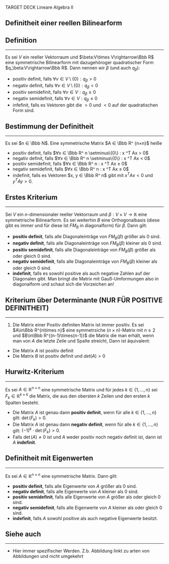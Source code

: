 
TARGET DECK
Lineare Algebra II

Definitheit einer reellen Bilinearform
--
## Definition
***
Es sei $V$ ein reeller Vektorraum und $\beta:V\times V\rightarrow\Bbb R$ eine symmetrische Bilinearform mit dazugehöroger quadratischer Form $q_\beta:V\rightarrow\Bbb R$. Dann nennen wir $\beta$ (und auch $q_\beta$):
- positiv definit, falls $\forall v\in V\setminus\{0\}:q_\beta>0$
- negativ definit, falls $\forall v\in V\setminus\{0\}:q_\beta<0$
- positiv semidefinit, falls $\forall v\in V:q_\beta\ge0$
- negativ semidefinit, falls $\forall v\in V:q_\beta\le0$
- infefinit, falls es Vektoren gibt die $>0$ und $<0$ auf der quadratischen Form sind.
## Bestimmung der Definitheit
***
Es sei $n ∈ \Bbb N$. Eine symmetrische Matrix $A ∈ \Bbb R^ {n×n}$ heiße 
- positiv definit, falls $∀x ∈ \Bbb R^ n \setminus\{0\} : x ^T Ax > 0$ 
- negativ  definit, falls $∀x ∈ \Bbb R^ n \setminus\{0\} : x ^T Ax < 0$ 
- positiv semidefinit, falls $∀x ∈ \Bbb R^ n : x ^T Ax ≥ 0$ 
- negativ semidefinit, falls $∀x ∈ \Bbb R^ n : x ^T Ax ≤ 0$ 
- indefinit, falls es Vektoren $x, y ∈ \Bbb R^ n$ gibt mit $x ^T Ax < 0$ und $y ^T A y > 0$.
## Erstes Kriterium
***
Sei $V$ ein $n$-dimensionaler reeller Vektorraum und $\beta : V \times V \to \mathbb{R}$ eine symmetrische Bilinearform. Es sei weiterhin $B$ eine Orthogonalbasis (diese gibt es immer und für diese Ist $FM_B$ in diagonalform) für $\beta$. Dann gilt:

- **positiv definit**, falls alle Diagonaleinträge von $FM_{B}(\beta)$ größer als $0$ sind.
- **negativ definit**, falls alle Diagonaleinträge von $FM_{B}(\beta)$ kleiner als $0$ sind.
- **positiv semidefinit**, falls alle Diagonaleinträge von $FM_{B}(\beta)$ größer als oder gleich $0$ sind.
- **negativ semidefinit**, falls alle Diagonaleinträge von $FM_{B}(\beta)$ kleiner als oder gleich $0$ sind.
- **indefinit**, falls es sowohl positive als auch negative Zahlen auf der Diagonalen gibt.
Man bringt die Matrix mit Gauß-Umformungen also in diagonalform und schaut sich die Vorzeichen an!
## Kriterium über Determinante (NUR FÜR POSITIVE DEFINITHEIT)
***
1. Die Matrix einer Positiv definiten Matrix ist immer positiv.
Es sei $A\in\Bbb R^{n\times n}$ eine symmetrsiche $(n\times n)$-Matrix mit $n\ge2$ und $B\in\Bbb R^{(n-1)\times(n-1)}$ die Matrix die man erhält, wenn man von $A$ die letzte Zeile und Spalte streicht,
Dann ist äquivalent:
- Die Matrix $A$ ist positiv definit
- Die Matrix $B$ ist positiv definit und $det(A)>0$
## Hurwitz-Kriterium
***
Es sei $A \in \mathbb{R}^{n \times n}$ eine symmetrische Matrix und für jedes $k \in \{1, \dots, n\}$ sei $F_k \in \mathbb{R}^{k \times k}$ die Matrix, die aus den obersten $k$ Zeilen und den ersten $k$ Spalten besteht.
- Die Matrix $A$ ist genau dann **positiv definit**, wenn für alle $k \in \{1, \dots, n\}$ gilt: $\det(F_k) > 0$.
- Die Matrix $A$ ist genau dann **negativ definit**, wenn für alle $k \in \{1, \dots, n\}$ gilt: $(-1)^k \cdot \det(F_k) > 0$.
- Falls $\det(A) \neq 0$ ist und $A$ weder positiv noch negativ definit ist, dann ist $A$ **indefinit**.
## Definitheit mit Eigenwerten
***
Es sei $A \in \mathbb{R}^{n \times n}$ eine symmetrische Matrix. Dann gilt:
- **positiv definit**, falls alle Eigenwerte von $A$ größer als $0$ sind.
- **negativ definit**, falls alle Eigenwerte von $A$ kleiner als $0$ sind.
- **positiv semidefinit**, falls alle Eigenwerte von $A$ größer als oder gleich $0$ sind.
- **negativ semidefinit**, falls alle Eigenwerte von $A$ kleiner als oder gleich $0$ sind.
- **indefinit**, falls $A$ sowohl positive als auch negative Eigenwerte besitzt.
## Siehe auch
***
* Hier immer spezifischer Werden. Z.b. Abbildung linkt zu arten von Abbildungen und nicht umgekehrt